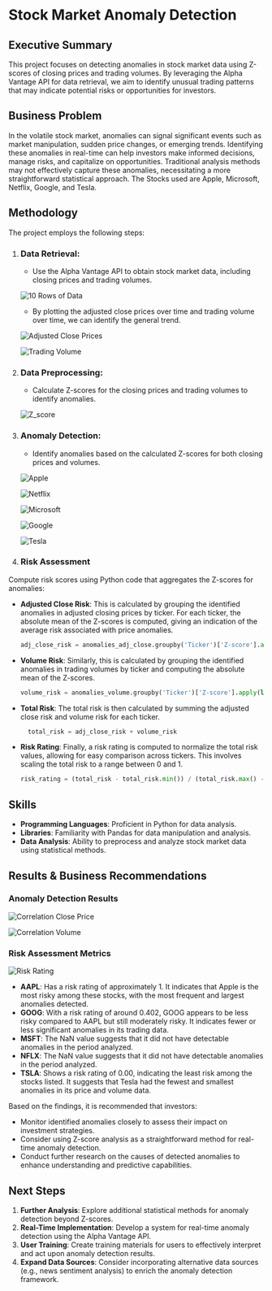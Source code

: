 # Stock Market Anomaly Detection

## Executive Summary

This project focuses on detecting anomalies in stock market data using Z-scores of closing prices and trading volumes. By leveraging the Alpha Vantage API for data retrieval, we aim to identify unusual trading patterns that may indicate potential risks or opportunities for investors.

## Business Problem

In the volatile stock market, anomalies can signal significant events such as market manipulation, sudden price changes, or emerging trends. Identifying these anomalies in real-time can help investors make informed decisions, manage risks, and capitalize on opportunities. Traditional analysis methods may not effectively capture these anomalies, necessitating a more straightforward statistical approach. The Stocks used are Apple, Microsoft, Netflix, Google, and Tesla.

## Methodology

The project employs the following steps:

1. ### **Data Retrieval**:
   - Use the Alpha Vantage API to obtain stock market data, including closing prices and trading volumes.
  
   ![10 Rows of Data]((https://github.com/VishShaji/Stock-Market-Anomaly-Detection/blob/main/media/data_head.png))
   
   - By plotting the adjusted close prices over time and trading volume over time, we can identify the general trend.
   
   ![Adjusted Close Prices](https://github.com/VishShaji/Stock-Market-Anomaly-Detection/blob/main/media/close.png)
   
   ![Trading Volume](https://github.com/VishShaji/Stock-Market-Anomaly-Detection/blob/main/media/volume.png)

3. ### **Data Preprocessing**:
   - Calculate Z-scores for the closing prices and trading volumes to identify anomalies.

   ![Z_score](https://github.com/VishShaji/Stock-Market-Anomaly-Detection/blob/main/media/z_score.png)

4. ### **Anomaly Detection**:
   - Identify anomalies based on the calculated Z-scores for both closing prices and volumes.

   ![Apple](https://github.com/VishShaji/Stock-Market-Anomaly-Detection/blob/main/media/AAPL.png)
   
   ![Netflix](https://github.com/VishShaji/Stock-Market-Anomaly-Detection/blob/main/media/NFLX.png)
   
   ![Microsoft](https://github.com/VishShaji/Stock-Market-Anomaly-Detection/blob/main/media/MSFT.png)
   
   ![Google](https://github.com/VishShaji/Stock-Market-Anomaly-Detection/blob/main/media/GOOG.png)
   
   ![Tesla](https://github.com/VishShaji/Stock-Market-Anomaly-Detection/blob/main/media/TSLA.png)

6. ### **Risk Assessment**

Compute risk scores using Python code that aggregates the Z-scores for anomalies:

- **Adjusted Close Risk**: This is calculated by grouping the identified anomalies in adjusted closing prices by ticker. For each ticker, the absolute mean of the Z-scores is computed, giving an indication of the average risk associated with price anomalies.

  ```python
  adj_close_risk = anomalies_adj_close.groupby('Ticker')['Z-score'].apply(lambda x: abs(x).mean())
  ```
  
- **Volume Risk**: Similarly, this is calculated by grouping the identified anomalies in trading volumes by ticker and computing the absolute mean of the Z-scores.

   ```python
   volume_risk = anomalies_volume.groupby('Ticker')['Z-score'].apply(lambda x: abs(x).mean())
   ```
   
- **Total Risk**: The total risk is then calculated by summing the adjusted close risk and volume risk for each ticker.
    ```python
      total_risk = adj_close_risk + volume_risk
    ```
    
- **Risk Rating**: Finally, a risk rating is computed to normalize the total risk values, allowing for easy comparison across tickers. This involves scaling the total risk to a range between 0 and 1.
   ```python
   risk_rating = (total_risk - total_risk.min()) / (total_risk.max() - total_risk.min())
   ```

## Skills

- **Programming Languages**: Proficient in Python for data analysis.
- **Libraries**: Familiarity with Pandas for data manipulation and analysis.
- **Data Analysis**: Ability to preprocess and analyze stock market data using statistical methods.

## Results & Business Recommendations

### Anomaly Detection Results

   ![Correlation Close Price](https://github.com/VishShaji/Stock-Market-Anomaly-Detection/blob/main/media/corr_close.png)
   
   ![Correlation Volume](https://github.com/VishShaji/Stock-Market-Anomaly-Detection/blob/main/media/corr_volume.png)

### Risk Assessment Metrics

   ![Risk Rating](https://github.com/VishShaji/Stock-Market-Anomaly-Detection/blob/main/media/risk_score.png)

- **AAPL**: Has a risk rating of approximately 1. It indicates that Apple is the most risky among these stocks, with the most frequent and largest anomalies detected.
- **GOOG**: With a risk rating of around 0.402, GOOG appears to be less risky compared to AAPL but still moderately risky. It indicates fewer or less significant anomalies in its trading data.
- **MSFT**: The NaN value suggests that it did not have detectable anomalies in the period analyzed.
- **NFLX**: The NaN value suggests that it did not have detectable anomalies in the period analyzed.
- **TSLA**: Shows a risk rating of 0.00, indicating the least risk among the stocks listed. It suggests that Tesla had the fewest and smallest anomalies in its price and volume data.

Based on the findings, it is recommended that investors:

- Monitor identified anomalies closely to assess their impact on investment strategies.
- Consider using Z-score analysis as a straightforward method for real-time anomaly detection.
- Conduct further research on the causes of detected anomalies to enhance understanding and predictive capabilities.

## Next Steps

1. **Further Analysis**: Explore additional statistical methods for anomaly detection beyond Z-scores.
2. **Real-Time Implementation**: Develop a system for real-time anomaly detection using the Alpha Vantage API.
3. **User Training**: Create training materials for users to effectively interpret and act upon anomaly detection results.
4. **Expand Data Sources**: Consider incorporating alternative data sources (e.g., news sentiment analysis) to enrich the anomaly detection framework.
